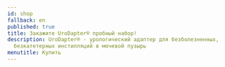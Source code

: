```yaml
---
id: shop
fallback: en
published: true
title: Закажите UroDapter® пробный набор!
description: UroDapter® - урологический адаптер для безболезненных,
  безкатетерных инстилляций в мочевой пузырь
menutitle: Купить
---
```

